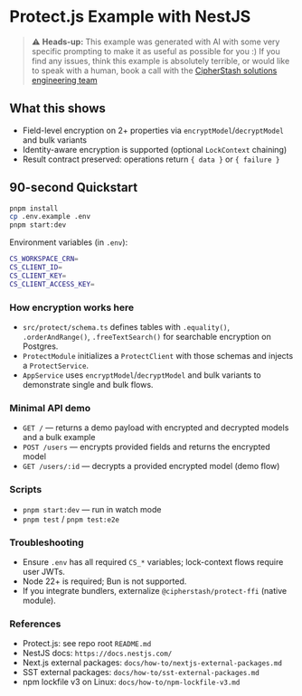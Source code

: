 # Protect.js Example with NestJS

> ⚠️ **Heads-up:** This example was generated with AI with some very specific prompting to make it as useful as possible for you :)
> If you find any issues, think this example is absolutely terrible, or would like to speak with a human, book a call with the [CipherStash solutions engineering team](https://calendly.com/cipherstash-gtm/cipherstash-discovery-call?month=2025-09)

## What this shows
- Field-level encryption on 2+ properties via `encryptModel`/`decryptModel` and bulk variants
- Identity-aware encryption is supported (optional `LockContext` chaining)
- Result contract preserved: operations return `{ data }` or `{ failure }`

## 90-second Quickstart
```bash
pnpm install
cp .env.example .env
pnpm start:dev
```

Environment variables (in `.env`):
```bash
CS_WORKSPACE_CRN=
CS_CLIENT_ID=
CS_CLIENT_KEY=
CS_CLIENT_ACCESS_KEY=
```

### How encryption works here
- `src/protect/schema.ts` defines tables with `.equality()`, `.orderAndRange()`, `.freeTextSearch()` for searchable encryption on Postgres.
- `ProtectModule` initializes a `ProtectClient` with those schemas and injects a `ProtectService`.
- `AppService` uses `encryptModel`/`decryptModel` and bulk variants to demonstrate single and bulk flows.

### Minimal API demo
- `GET /` — returns a demo payload with encrypted and decrypted models and a bulk example
- `POST /users` — encrypts provided fields and returns the encrypted model
- `GET /users/:id` — decrypts a provided encrypted model (demo flow)

### Scripts
- `pnpm start:dev` — run in watch mode
- `pnpm test` / `pnpm test:e2e`

### Troubleshooting
- Ensure `.env` has all required `CS_*` variables; lock-context flows require user JWTs.
- Node 22+ is required; Bun is not supported.
- If you integrate bundlers, externalize `@cipherstash/protect-ffi` (native module).

### References
- Protect.js: see repo root `README.md`
- NestJS docs: `https://docs.nestjs.com/`
- Next.js external packages: `docs/how-to/nextjs-external-packages.md`
- SST external packages: `docs/how-to/sst-external-packages.md`
- npm lockfile v3 on Linux: `docs/how-to/npm-lockfile-v3.md`